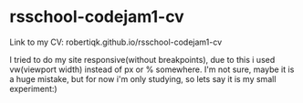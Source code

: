# rsschool-codejam1-cv
Link to my CV: robertiqk.github.io/rsschool-codejam1-cv

I tried to do my site responsive(without breakpoints), due to this
i used vw(viewport width) instead of px or % somewhere.
I'm not sure, maybe it is a huge mistake, but for now i'm only
studying, so lets say it is my small experiment:)